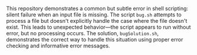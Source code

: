 This repository demonstrates a common but subtle error in shell scripting: silent failure when an input file is missing. The script `bug.sh` attempts to process a file but doesn't explicitly handle the case where the file doesn't exist. This leads to unexpected behavior—the script appears to run without error, but no processing occurs. The solution, `bugSolution.sh`, demonstrates the correct way to handle this situation using proper error checking and informative error messages.